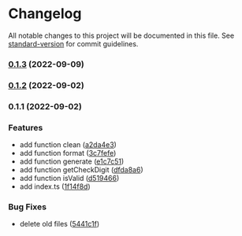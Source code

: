 # Changelog

All notable changes to this project will be documented in this file. See [standard-version](https://github.com/conventional-changelog/standard-version) for commit guidelines.

### [0.1.3](https://github.com/ramsesgarate/rutjs/compare/v0.1.2...v0.1.3) (2022-09-09)

### [0.1.2](https://github.com/ramsesgarate/rutjs/compare/v0.1.1...v0.1.2) (2022-09-02)

### 0.1.1 (2022-09-02)


### Features

* add function clean ([a2da4e3](https://github.com/ramsesgarate/rutjs/commit/a2da4e3284c6b48c4ea2f35711194b0bfde47d63))
* add function format ([3c7fefe](https://github.com/ramsesgarate/rutjs/commit/3c7fefe073a205d18bd1f2bfd813729f32c31e62))
* add function generate ([e1c7c51](https://github.com/ramsesgarate/rutjs/commit/e1c7c51e01526ef4b9181dad78f86a5058229ff1))
* add function getCheckDigit ([dfda8a6](https://github.com/ramsesgarate/rutjs/commit/dfda8a6d38ef536a1015cb156b1e720e91a899b3))
* add function isValid ([d519466](https://github.com/ramsesgarate/rutjs/commit/d519466436e1a685588b741b0b72cd61c48957a4))
* add index.ts ([1f14f8d](https://github.com/ramsesgarate/rutjs/commit/1f14f8d86a80dcab0984ddb0ba4138162ec1c55e))


### Bug Fixes

* delete old files ([5441c1f](https://github.com/ramsesgarate/rutjs/commit/5441c1f479440d5ade1420e4402534596d22fe0e))
